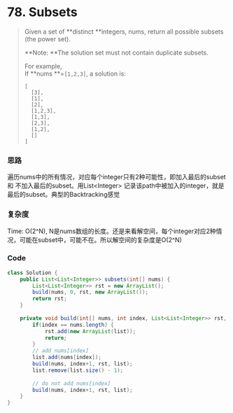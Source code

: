 # 78. Subsets

> Given a set of **distinct **integers, nums, return all possible subsets \(the power set\).
>
> **Note: **The solution set must not contain duplicate subsets.
>
> For example,  
> If **nums **=`[1,2,3]`, a solution is:
>
> ```
> [
>   [3],
>   [1],
>   [2],
>   [1,2,3],
>   [1,3],
>   [2,3],
>   [1,2],
>   []
> ]
> ```

### 思路

遍历nums中的所有情况，对应每个integer只有2种可能性，即加入最后的subset 和 不加入最后的subset。用List&lt;Integer&gt; 记录该path中被加入的integer，就是最后的subset。典型的Backtracking感觉

### 复杂度

Time: O\(2^N\), N是nums数组的长度。还是来看解空间，每个integer对应2种情况，可能在subset中，可能不在。所以解空间的复杂度是O\(2^N\)

### Code

```java
class Solution {
    public List<List<Integer>> subsets(int[] nums) {
        List<List<Integer>> rst = new ArrayList();
        build(nums, 0, rst, new ArrayList());
        return rst;
    }
    
    private void build(int[] nums, int index, List<List<Integer>> rst, List<Integer> list) {
        if(index == nums.length) {
            rst.add(new ArrayList(list));
            return;
        }
        // add nums[index]
        list.add(nums[index]);
        build(nums, index+1, rst, list);
        list.remove(list.size() - 1);
        
        // do not add nums[index]
        build(nums, index+1, rst, list);
    }
}
```



